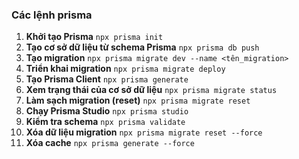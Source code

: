 ### Các lệnh prisma

1. **Khởi tạo Prisma**
    ```npx prisma init```
2. **Tạo cơ sở dữ liệu từ schema Prisma**
    ```npx prisma db push```
3. **Tạo migration**
    ```npx prisma migrate dev --name <tên_migration>```
4. **Triển khai migration**
    ```npx prisma migrate deploy```
5. **Tạo Prisma Client**
    ```npx prisma generate```
6. **Xem trạng thái của cơ sở dữ liệu**
    ```npx prisma migrate status```
7. **Làm sạch migration (reset)**
    ```npx prisma migrate reset```
8. **Chạy Prisma Studio**
    ```npx prisma studio```
9. **Kiểm tra schema**
    ```npx prisma validate```
10. **Xóa dữ liệu migration**
    ```npx prisma migrate reset --force```
11. **Xóa cache**
    ```npx prisma generate --force```
